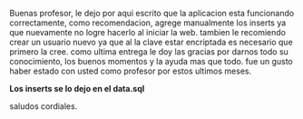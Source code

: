 Buenas profesor, 
le dejo por aqui escrito que la aplicacion esta funcionando correctamente,
como recomendacion, agrege manualmente los inserts ya que nuevamente no logre hacerlo al iniciar la web. 
tambien le recomiendo crear un usuario nuevo ya que al la clave estar encriptada es necesario que primero la cree.
como ultima entrega le doy las gracias por darnos todo su conocimiento, los buenos momentos y la ayuda mas que todo. 
fue un gusto haber estado con usted como profesor por estos ultimos meses.

**Los inserts se lo dejo en el data.sql**

saludos cordiales.